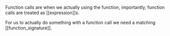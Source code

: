 Function calls are when we actually using the function, importantly, function calls are treated as [[expression]]s.

For us to actually do something with a function call we need a matching [[function_signature]].